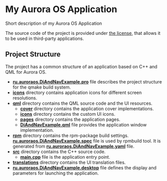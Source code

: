 # My Aurora OS Application

Short description of my Aurora OS Application

The source code of the project is provided under
[the license](LICENSE.BSD-3-CLAUSE.md),
that allows it to be used in third-party applications.

## Project Structure

The project has a common structure
of an application based on C++ and QML for Aurora OS.

* **[ru.auroraos.DiAndNavExample.pro](ru.auroraos.DiAndNavExample.pro)** file
  describes the project structure for the qmake build system.
* **[icons](icons)** directory contains application icons for different screen resolutions.
* **[qml](qml)** directory contains the QML source code and the UI resources.
  * **[cover](qml/cover)** directory contains the application cover implementations.
  * **[icons](qml/icons)** directory contains the custom UI icons.
  * **[pages](qml/pages)** directory contains the application pages.
  * **[DiAndNavExample.qml](qml/DiAndNavExample.qml)** file
    provides the application window implementation.
* **[rpm](rpm)** directory contains the rpm-package build settings.
  **[ru.auroraos.DiAndNavExample.spec](rpm/ru.auroraos.DiAndNavExample.spec)** file is used by rpmbuild tool.
  It is generated from **[ru.auroraos.DiAndNavExample.yaml](rpm/ru.auroraos.DiAndNavExample.yaml)** file.
* **[src](src)** directory contains the C++ source code.
  * **[main.cpp](src/main.cpp)** file is the application entry point.
* **[translations](translations)** directory contains the UI translation files.
* **[ru.auroraos.DiAndNavExample.desktop](ru.auroraos.DiAndNavExample.desktop)** file
  defines the display and parameters for launching the application.